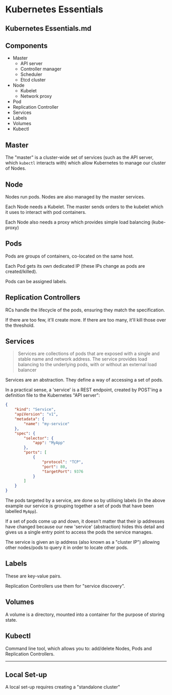 # Kubernetes Essentials

## Kubernetes Essentials.md

## Components

- Master
  - API server
  - Controller manager
  - Scheduler
  - Etcd cluster
- Node
  - Kubelet
  - Network proxy
- Pod
- Replication Controller
- Services
- Labels
- Volumes
- Kubectl

## Master

The "master" is a cluster-wide set of services (such as the API server, which `kubectl` interacts with) which allow Kubernetes to manage our cluster of Nodes.

## Node

Nodes run pods. Nodes are also managed by the master services.

Each Node needs a Kubelet. The master sends orders to the kubelet which it uses to interact with pod containers.

Each Node also needs a proxy which provides simple load balancing (kube-proxy)

## Pods

Pods are groups of containers, co-located on the same host.

Each Pod gets its own dedicated IP (these IPs change as pods are created/killed).

Pods can be assigned labels.

## Replication Controllers

RCs handle the lifecycle of the pods, ensuring they match the specification. 

If there are too few, it'll create more. If there are too many, it'll kill those over the threshold.

## Services

> Services are collections of pods that are exposed with a single and stable name and network address. The service provides load balancing to the underlying pods, with or without an external load balancer

Services are an abstraction. They define a way of accessing a set of pods.

In a practical sense, a 'service' is a REST endpoint, created by POST'ing a definition file to the Kubernetes "API server":

```json
{
    "kind": "Service",
    "apiVersion": "v1",
    "metadata": {
        "name": "my-service"
    },
    "spec": {
        "selector": {
            "app": "MyApp"
        },
        "ports": [
            {
                "protocol": "TCP",
                "port": 80,
                "targetPort": 9376
            }
        ]
    }
}
```

The pods targeted by a service, are done so by utilising labels (in the above example our service is grouping together a set of pods that have been labelled `MyApp`).

If a set of pods come up and down, it doesn't matter that their ip addresses have changed because our new 'service' (abstraction) hides this detail and gives us a single entry point to access the pods the service manages.

The service is given an ip address (also known as a "cluster IP") allowing other nodes/pods to query it in order to locate other pods.

## Labels

These are key-value pairs.

Replication Controllers use them for "service discovery".

## Volumes

A volume is a directory, mounted into a container for the purpose of storing state.

## Kubectl

Command line tool, which allows you to: add/delete Nodes, Pods and Replication Controllers.

---

## Local Set-up

A local set-up requires creating a "standalone cluster"

